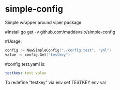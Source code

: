 # simple-config
Simple wrapper around viper package

#Install
go get -v github.com/maddevsio/simple-config

#Usage:
```go
config := NewSimpleConfig("./config.test", "yml")
value := config.Get("testkey")
```
#config.test.yaml is:

```yaml
testkey: test value
```

To redefine "testkey" via env set TESTKEY env var
